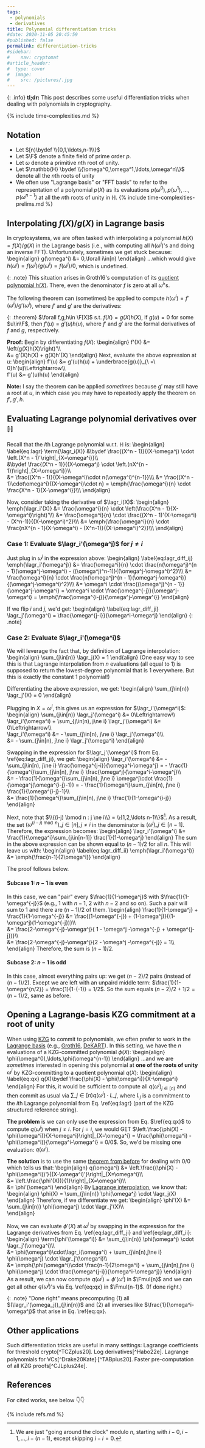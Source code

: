 ```yaml
---
tags:
 - polynomials
 - derivatives
title: Polynomial differentiation tricks
#date: 2020-11-05 20:45:59
#published: false
permalink: differentiation-tricks
#sidebar:
#    nav: cryptomat
#article_header:
#  type: cover
#  image:
#    src: /pictures/.jpg
---
```


{: .info}
**tl;dr:** This post describes some useful differentiation tricks when dealing with polynomials in cryptography.

<!--more-->

{% include time-complexities.md %}

<!-- Here you can define LaTeX macros -->
<div style="display: none;">$
$</div> <!-- $ -->

## Notation

 - Let $[n)\bydef \\{0,1,\ldots,n-1\\}$
 - Let $\F$ denote a finite field of prime order $p$.
 - Let $\omega$ denote a primitive $n$th root of unity.
 - Let $\mathbb{H} \bydef \\{\omega^0,\omega^1,\ldots,\omega^n\\}$ denote all the $n$th roots of unity 
 - We often use "Lagrange basis" or "FFT basis" to refer to the representation of a polynomial $p(X)$ as its evaluations $p(\omega^0),p(\omega^1),\ldots,p(\omega^{n-1})$ at all the $n$th roots of unity in $\mathbb{H}$.
{% include time-complexities-prelims.md %}

## Interpolating $f(X)/g(X)$ in Lagrange basis

In cryptosystems, we are often tasked with interpolating a polynomial $h(X) = f(X)/g(X)$ in the Lagrange basis (i.e., with computing all $h(\omega^i)$'s and doing an inverse FFT).
Unfortunately, sometimes we get stuck because: 
\begin{align}
g(\omega^i) &= 0,\forall i\in[n)
\end{align}
...which would give $h(\omega^i) = f(\omega^i) / g(\omega^i) = f(\omega^i)/0$, which is undefined.

{: .note}
This situation arises in Groth16's computation of its [quotient polynomial $h(X)$](/groth16#computing-hx). There, even the denominator $f$ is zero at all $\omega^i$'s.

The following theorem can (sometimes) be applied to compute $h(\omega^i) = f'(\omega^i)/g'(\omega^i)$, where $f'$ and $g'$ are the derivatives:

{: .theorem}
$\forall f,g,h\in \F[X]$ s.t. $f(X) = g(X)h(X)$, if $g(u) = 0$ for some $u\in\F$, then $f'(u) = g'(u) h(u)$, where $f'$ and $g'$ are the formal derivatives of $f$ and $g$, respectively.

**Proof:**
Begin by differentiating $f(X)$:
\begin{align}
f'(X) 
    &= \left(g(X)h(X)\right)'\\\\\
    &= g'(X)h(X) + g(X)h'(X)
\end{align}
Next, evaluate the above expression at $u$:
\begin{align}
f'(u) &= g'(u)h(u) + \underbrace{g(u)}_{\ =\ 0}h'(u)\Leftrightarrow\\\\\
f'(u) &= g'(u)h(u)
\end{align}

**Note:** I say the theorem can be applied _sometimes_ because $g'$ may still have a root at $u$, in which case you may have to repeatedly apply the theorem on $f',g',h$.

## Evaluating Lagrange polynomial derivatives over $\mathbb{H}$

Recall that the $i$th Lagrange polynomial w.r.t. $\mathbb{H}$ is:
\begin{align}
\label{eq:lagr}
\term{\lagr_i(X)} 
    &\bydef \frac{(X^n - 1)}{(X-\omega^j) \cdot \left.(X^n - 1)'\right|\_{X=\omega^i}}\\\\\
    &\bydef \frac{(X^n - 1)}{(X-\omega^j) \cdot \left.(nX^{n - 1})\right|\_{X=\omega^i}}\\\\\
    &= \frac{(X^n - 1)}{(X-\omega^i)\cdot n(\omega^i)^{n-1}}\\\\\\
    &= \frac{(X^n - 1)\cdot\omega^i}{(X-\omega^i)\cdot n}
     = \emph{\frac{\omega^i}{n} \cdot \frac{X^n - 1}{X-\omega^i}}\\\\\\
\end{align}

Now, consider taking the derivative of $\lagr_i(X)$:
\begin{align}
\emph{\lagr_i'(X)}
    &= \frac{\omega^i}{n} \cdot \left(\frac{X^n - 1}{X-\omega^i}\right)'\\\\\\
    &= \frac{\omega^i}{n} \cdot \frac{(X^n - 1)'(X-\omega^i) - (X^n-1)}{(X-\omega^i)^2}\\\\\\
    &= \emph{\frac{\omega^i}{n} \cdot \frac{nX^{n - 1}(X-\omega^i) - (X^n-1)}{(X-\omega^i)^2}}\\\\\\
\end{align}

### Case 1: Evaluate $\lagr_i'(\omega^j)$ for $j\ne i$

Just plug in $\omega^j$ in the expression above:
\begin{align}
\label{eq:lagr_diff_ij}
\emph{\lagr_i'(\omega^j)}
    &= \frac{\omega^i}{n} \cdot \frac{n(\omega^j)^{n - 1}(\omega^j-\omega^i) - ((\omega^j)^n-1)}{(\omega^j-\omega^i)^2}\\\\\\
    &= \frac{\omega^i}{n} \cdot \frac{n(\omega^j)^{n - 1}(\omega^j-\omega^i)}{(\omega^j-\omega^i)^2}\\\\\\
    &= \omega^i \cdot \frac{(\omega^j)^{n - 1}}{\omega^j-\omega^i}
    = \omega^i \cdot \frac{\omega^{-j}}{\omega^j-\omega^i}
    = \emph{\frac{\omega^{i-j}}{\omega^j-\omega^i}}
\end{align}

If we flip $i$ and $j$, we'd get:
\begin{align}
\label{eq:lagr_diff_ji}
\lagr_j'(\omega^i)
    = \frac{\omega^{j-i}}{\omega^i-\omega^j}
\end{align}
{: .note}


### Case 2: Evaluate $\lagr_i'(\omega^i)$

We will leverage the fact that, by definition of Lagrange interpolation:
\begin{align}
    \sum_{j\in[n)} \lagr_j(X) = 1
\end{align}
(One easy way to see this is that Lagrange interpolation from $n$ evaluations (all equal to 1) is supposed to return the lowest-degree polynomial that is 1 everywhere. But this is exactly the constant 1 polynomial!)

Differentiating the above expression, we get:
\begin{align}
    \sum_{j\in[n)} \lagr_j'(X) = 0
\end{align}

Plugging in $X=\omega^i$, this gives us an expression for $\lagr_i'(\omega^i)$:
\begin{align}
\sum_{j\in[n)} \lagr_j'(\omega^i) &= 0\Leftrightarrow\\\\\
\lagr_i'(\omega^i) + \sum_{j\in[n), j\ne i} \lagr_j'(\omega^i) &= 0\Leftrightarrow\\\\\
\lagr_i'(\omega^i) 
    &= - \sum_{j\in[n), j\ne i} \lagr_j'(\omega^i)\\\\\
    &= - \sum_{j\in[n), j\ne i} \lagr_j'(\omega^i)
\end{align}

Swapping in the expression for $\lagr_j'(\omega^i)$ from Eq. \ref{eq:lagr_diff_ji}, we get:
\begin{align}
\lagr_i'(\omega^i)
    &= - \sum_{j\in[n), j\ne i} \frac{\omega^{j-i}}{\omega^i-\omega^j}
     = - \frac{1}{\omega^i}\sum_{j\in[n), j\ne i} \frac{\omega^j}{\omega^i-\omega^j}\\\\\
    &= - \frac{1}{\omega^i}\sum_{j\in[n), j\ne i} \omega^j\cdot \frac{1}{\omega^j(\omega^{i-j}-1)}
     = - \frac{1}{\omega^i}\sum_{j\in[n), j\ne i} \frac{1}{\omega^{i-j}-1}\\\\\
    &= \frac{1}{\omega^i}\sum_{j\in[n), j\ne i} \frac{1}{1-\omega^{i-j}}
\end{align}

Next, note that $\\{(i-j) \bmod n : j \ne i\\} = \\{1,2,\ldots n-1\\}$[^round-the-clock].
As a result, the set $(\omega^{(i-j) \bmod n})\_{j\in[n],j\ne i}$ in the denominator is $(\omega^j)\_{j\in[n-1]}$.
Therefore, the expression becomes:
\begin{align}
\lagr_i'(\omega^i)
    &= \frac{1}{\omega^i}\sum_{j\in[n-1]} \frac{1}{1-\omega^j}
\end{align}
The sum in the above expression can be shown equal to $(n-1)/2$ for all $n$. This will leave us with:
\begin{align}
\label{eq:lagr_diff_ii}
\emph{\lagr_i'(\omega^i)}
    &= \emph{\frac{n-1}{2\omega^i}}
\end{align}

The proof follows below.

#### Subcase 1: $n-1$ is even

In this case, we can "pair" every $\frac{1}{1-\omega^j}$ with $\frac{1}{1-\omega^{-j}}$ (e.g., 1 with $n-1$, 2 with $n-2$ and so on).
Such a pair will sum to 1 and there are $(n-1)/2$ of them.
\begin{align}
\frac{1}{1-\omega^j} + \frac{1}{1-\omega^{-j}} 
    &= \frac{(1-\omega^{-j}) + (1-\omega^j)}{(1-\omega^j)(1-\omega^{-j})}\\\\\
    &= \frac{2-\omega^{-j}-\omega^j}{ 1 - \omega^j -\omega^{-j} + \omega^{j-j})}\\\\\
    &= \frac{2-\omega^{-j}-\omega^j}{2 - \omega^j -\omega^{-j}} = 1\\\\\
\end{align}
Therefore, the sum is $(n-1)/2$.

#### Subcase 2: $n-1$ is odd
In this case, almost everything pairs up: we get $(n-2)/2$ pairs (instead of $(n-1)/2$).
Except we are left with an unpaird middle term: $\frac{1}{1-\omega^{n/2}} = \frac{1}{1-(-1)} = 1/2$.
So the sum equals $(n-2)/2 + 1/2 = (n-1)/2$, same as before.

## Opening a Lagrange-basis KZG commitment at a root of unity

When using [KZG](/kzg) to commit to polynomials, we often prefer to work in the [Lagrange basis](#preliminaries) (e.g., [Groth16](/groth16), [DeKART](/dekart)).
In this setting, we have the $n$ evaluations of a KZG-committed polynomial $\phi(X)$:
\begin{align}
    \phi(\omega^0),\ldots,\phi(\omega^{n-1})
\end{align}
...and we are _sometimes_ interested in opening this polynomial at **one of the roots of unity** $\omega^i$ by KZG-committing to a quotient polynomial $q(X)$:
\begin{align}
    \label{eq:qx}
    q(X)\bydef \frac{\phi(X) - \phi(\omega^i)}{X-\omega^i}
\end{align}
For this, it would be sufficient to compute all $q(\omega^j)_{j\in[n)}$ and then commit as usual via $\sum\_{j\in[n)} q(\omega^j)\cdot L\_j$, where $L_j$ is a commitment to the $i$th Lagrange polynomial from Eq. \ref{eq:lagr} (part of the KZG structured reference string).

**The problem** is we can only use the expression from Eq. $\ref{eq:qx}$ to compute $q(\omega^j)$ when $j\ne i$.
For $j=i$, we would GET $\left.\frac{\phi(X) - \phi(\omega^i)}{X-\omega^i}\right|_{X=\omega^i} = \frac{\phi(\omega^i) - \phi(\omega^i)}{\omega^i-\omega^i} = 0/0$.
So, we'd be missing one evaluation: $q(\omega^i)$.

**The solution** is to use the same [theorem from before](#interpolating-fxgx-in-lagrange-basis) for dealing with $0/0$ which tells us that:
\begin{align}
q(\omega^i) 
    &= \left.\frac{(\phi(X) - \phi(\omega^i))'}{(X-\omega^i)'}\right|\_{X=\omega^i}\\\\\
    &= \left.\frac{\phi'(X))}{1}\right|\_{X=\omega^i}\\\\\
    &= \phi'(\omega^i)
\end{align}
By [Lagrange interpolation](/lagrange-interpolation#barycentric-formula), we know that:
\begin{align}
\phi(X) = \sum_{j\in[n)} \phi(\omega^j) \cdot \lagr_j(X)
\end{align}
Therefore, if we differentiate we get:
\begin{align}
\phi'(X) 
    &= \sum_{j\in[n)} \phi(\omega^j) \cdot \lagr_j'(X)\\\\\
\end{align}

Now, we can evaluate $\phi'(X)$ at $\omega^i$ by swapping in the expression for the Lagrange derivatives from Eq. \ref{eq:lagr_diff_ji} and \ref{eq:lagr_diff_ii}:
\begin{align}
\term{\phi'(\omega^i)}
    &= \sum_{j\in[n)} \phi(\omega^j) \cdot \lagr_j'(\omega^i)\\\\\
    &= \phi(\omega^i)\cdot\lagr_i\(\omega^i) + \sum_{j\in[n),j\ne i} \phi(\omega^j) \cdot \lagr_j'(\omega^i)\\\\\
    &= \emph{\phi(\omega^i)\cdot \frac{n-1}{2\omega^i} + \sum_{j\in[n),j\ne i} \phi(\omega^j) \cdot \frac{\omega^{j-i}}{\omega^i-\omega^j}}
\end{align}
As a result, we can now compute $q(\omega^i)=\phi'(\omega^i)$ in $\Fmul{n}$ and we can get all other $q(\omega^j)$'s via Eq. \ref{eq:qx} in $\Fmul{n-1}$. (If done right.)

{: .note}
"Done right" means precomputing (1) all $(\lagr_i'(\omega_j))_{j\in[n)}$ and (2) all inverses like $\frac{1}{\omega^i-\omega^j}$ that arise in Eq. \ref{eq:qx}.

## Other applications

Such differentiation tricks are useful in many settings:
Lagrange coefficients for threshold crypto[^TCZplus20].
Log derivatives[^Habo22e].
Lagrange polynomials for VCs[^Drake20Kate]$^,$[^TABplus20].
Faster pre-computation of all KZG proofs[^CJLplus24e].

## References

For cited works, see below 👇👇

[^round-the-clock]: We are just "going around the clock" modulo $n$, starting with $i-0, i-1, \ldots, i-(n-1)$, except skipping $i-i = 0$.

{% include refs.md %}
